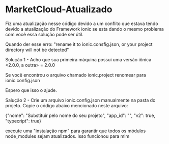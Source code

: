 # MarketCloud-Atualizado
Fiz uma atualização nesse código devido a um conflito que estava tendo devido a atualização do Framework ionic se esta dando o mesmo problema com você essa solução pode ser útil.


Quando der esse erro: "rename it to ionic.consfig.json, or your project directory will not be detected"


Solução 1 - Acho que sua primeira máquina possui uma versão iônica <2.0.0, a outra> = 2.0.0

Se você encontrou o arquivo chamado  ionic.project renomear para ionic.config.json

Espero que isso o ajude.



Salução 2 - Crie um arquivo ionic.config.json manualmente na pasta do projeto. Copie o código abaixo mencionado neste arquivo:

{"nome": "Substituir pelo nome do seu projeto", "app_id": "", "v2": true, "typecript": true}

execute uma "instalação npm" para garantir que todos os módulos node_modules sejam atualizados. Isso funcionou para mim
